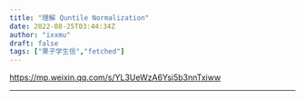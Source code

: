 ```yaml
---
title: "理解 Quntile Normalization"
date: 2022-08-25T03:44:34Z
author: "ixxmu"
draft: false
tags: ["果子学生信","fetched"]
---
```


https://mp.weixin.qq.com/s/YL3UeWzA6Ysi5b3nnTxiww

---

